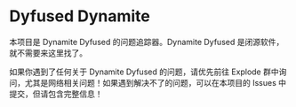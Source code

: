 # Dyfused Dynamite

本项目是 Dynamite Dyfused 的问题追踪器。Dynamite Dyfused 是闭源软件，就不需要来这里找了。

如果你遇到了任何关于 Dynamite Dyfused 的问题，请优先前往 Explode 群中询问，尤其是网络相关问题！如果遇到解决不了的问题，可以在本项目的 Issues 中提交，但请包含完整信息！